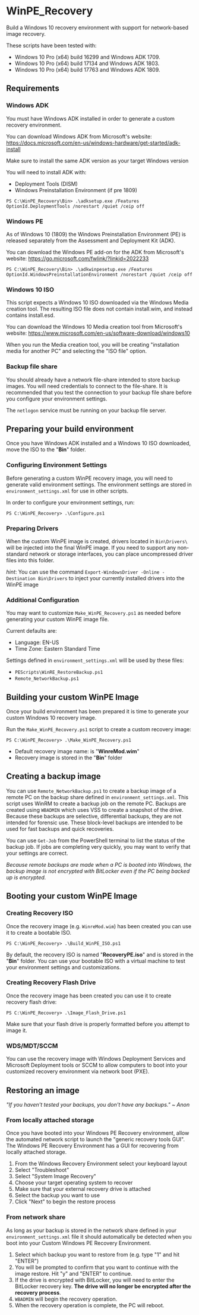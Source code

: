 # WinPE_Recovery

Build a Windows 10 recovery environment with support for network-based image recovery.

These scripts have been tested with:
* Windows 10 Pro (x64) build 16299 and Windows ADK 1709.
* Windows 10 Pro (x64) build 17134 and Windows ADK 1803.
* Windows 10 Pro (x64) build 17763 and Windows ADK 1809.

## Requirements

### Windows ADK

You must have Windows ADK installed in order to generate a custom recovery environment.

You can download Windows ADK from Microsoft's website: 
https://docs.microsoft.com/en-us/windows-hardware/get-started/adk-install

Make sure to install the same ADK version as your target Windows version

You will need to install ADK with:
* Deployment Tools (DISM)
* Windows Preinstallation Environment (if pre 1809)
```
PS C:\WinPE_Recovery\Bin> .\adksetup.exe /Features OptionId.DeploymentTools /norestart /quiet /ceip off
```

### Windows PE

As of Windows 10 (1809) the Windows Preinstallation Environment (PE) is released separately from the Assessment and Deployment Kit (ADK).

You can download the Windows PE add-on for the ADK from Microsoft's website:
https://go.microsoft.com/fwlink/?linkid=2022233

```
PS C:\WinPE_Recovery\Bin> .\adkwinpesetup.exe /Features OptionId.WindowsPreinstallationEnvironment /norestart /quiet /ceip off
```

### Windows 10 ISO

This script expects a Windows 10 ISO downloaded via the Windows Media creation tool.
The resulting ISO file does not contain install.wim, and instead contains install.esd.

You can download the Windows 10 Media creation tool from Microsoft's website: 
https://www.microsoft.com/en-us/software-download/windows10

When you run the Media creation tool, you will be creating "installation media for another PC"
and selecting the "ISO file" option.

### Backup file share

You should already have a network file-share intended to store backup images.
You will need credentials to connect to the file-share. It is recommended that you test the
connection to your backup file share before you configure your environment settings.

The ```netlogon``` service must be running on your backup file server.

## Preparing your build environment

Once you have Windows ADK installed and a Windows 10 ISO downloaded, move the ISO to the
"__Bin__" folder.

### Configuring Environment Settings

Before generating a custom WinPE recovery image, you will need to generate valid environment
settings. The environment settings are stored in ```environment_settings.xml``` for use in
other scripts.

In order to configure your environment settings, run:
```
PS C:\WinPE_Recovery> .\Configure.ps1
```

### Preparing Drivers

When the custom WinPE image is created, drivers located in ```Bin\Drivers\``` will be
injected into the final WinPE image. If you need to support any non-standard network or
storage interfaces, you can place uncompressed driver files into this folder.

_hint_: You can use the command ```Export-WindowsDriver -Online -Destination Bin\Drivers```
to inject your currently installed drivers into the WinPE image

### Additional Configuration

You may want to customize ```Make_WinPE_Recovery.ps1``` as needed before
generating your custom WinPE image file. 

Current defaults are:
* Language: EN-US
* Time Zone: Eastern Standard Time

Settings defined in ```environment_settings.xml``` will be used by these files:
* ```PEScripts\WinRE_RestoreBackup.ps1```
* ```Remote_NetworkBackup.ps1```

## Building your custom WinPE Image

Once your build environment has been prepared it is time to generate your custom
Windows 10 recovery image.

Run the ```Make_WinPE_Recovery.ps1``` script to create a custom recovery image:

```
PS C:\WinPE_Recovery> .\Make_WinPE_Recovery.ps1
```

* Default recovery image name: is "__WinreMod.wim__"
* Recovery image is stored in the "__Bin__" folder

## Creating a backup image

You can use ```Remote_NetworkBackup.ps1``` to create a backup image of a remote PC
on the backup share defined in ```environment_settings.xml```.
This script uses WinRM to create a backup job on the remote PC.
Backups are created using ```WBADMIN``` which uses VSS to create a snapshot of the drive.
Because these backups are selective, differential backups, they are not intended for
forensic use. These block-level backups are intended to be used for fast backups and quick
recoveries.

You can use ```Get-Job``` from the PowerShell terminal to list the status of the backup job. If jobs are completing very
quickly, you may want to verify that your settings are correct.

_Because remote backups are made when a PC is booted into Windows, the backup image is not
encrypted with BitLocker even if the PC being backed up is encrypted._

## Booting your custom WinPE Image

### Creating Recovery ISO

Once the recovery image (e.g. ```WinreMod.wim```) has been created you can use it to create a bootable ISO.
```
PS C:\WinPE_Recovery> .\Build_WinPE_ISO.ps1
```
By default, the recovery ISO is named "__RecoveryPE.iso__" and is stored in the "__Bin__" folder.
You can use your bootable ISO with a virtual machine to test your environment settings and customizations.

### Creating Recovery Flash Drive

Once the recovery image has been created you can use it to create recovery flash drive:
```
PS C:\WinPE_Recovery> .\Image_Flash_Drive.ps1
```
Make sure that your flash drive is properly formatted before you attempt to image it.

### WDS/MDT/SCCM

You can use the recovery image with Windows Deployment Services and Microsoft Deployment tools or SCCM to allow computers to boot
into your customized recovery environment via network boot (PXE).

## Restoring an image

_"If you haven't tested your backups, you don't have any backups." ~ Anon_

### From locally attached storage

Once you have booted into your Windows PE Recovery environment, allow the automated network script to launch
the "generic recovery tools GUI".
The Windows PE Recovery Environment has a GUI for recovering from locally attached storage.

1. From the Windows Recovery Environment select your keyboard layout
2. Select "Troubleshoot"
3. Select "System Image Recovery"
4. Choose your target operating system to recover
5. Make sure that your external recovery drive is attached
6. Select the backup you want to use
7. Click "Next" to begin the restore process

### From network share

As long as your backup is stored in the network share defined in your ```environment_settings.xml``` file it should
automatically be detected when you boot into your Custom Windows PE Recovery Environment.

1. Select which backup you want to restore from (e.g. type "1" and hit "ENTER")
2. You will be prompted to confirm that you want to continue with the image restore. Hit "y" and "ENTER" to continue.
3. If the drive is encrypted with BitLocker, you will need to enter the BitLocker recovery key. __The drive will no longer be encrypted after the recovery process__.
4. ```WBADMIN``` will begin the recovery operation.
5. When the recovery operation is complete, the PC will reboot.
